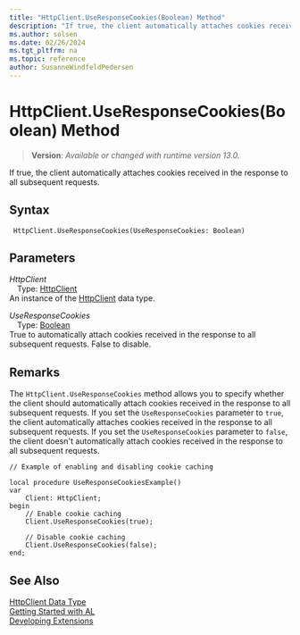 ```yaml
---
title: "HttpClient.UseResponseCookies(Boolean) Method"
description: "If true, the client automatically attaches cookies received in the response to all subsequent requests."
ms.author: solsen
ms.date: 02/26/2024
ms.tgt_pltfrm: na
ms.topic: reference
author: SusanneWindfeldPedersen
---
```

[//]: # (START>DO_NOT_EDIT)
[//]: # (IMPORTANT:Do not edit any of the content between here and the END>DO_NOT_EDIT.)
[//]: # (Any modifications should be made in the .xml files in the ModernDev repo.)
# HttpClient.UseResponseCookies(Boolean) Method
> **Version**: _Available or changed with runtime version 13.0._

If true, the client automatically attaches cookies received in the response to all subsequent requests.


## Syntax
```AL
 HttpClient.UseResponseCookies(UseResponseCookies: Boolean)
```
## Parameters
*HttpClient*  
&emsp;Type: [HttpClient](httpclient-data-type.md)  
An instance of the [HttpClient](httpclient-data-type.md) data type.  

*UseResponseCookies*  
&emsp;Type: [Boolean](../boolean/boolean-data-type.md)  
True to automatically attach cookies received in the response to all subsequent requests. False to disable.  



[//]: # (IMPORTANT: END>DO_NOT_EDIT)

## Remarks

The `HttpClient.UseResponseCookies` method allows you to specify whether the client should automatically attach cookies received in the response to all subsequent requests. If you set the `UseResponseCookies` parameter to `true`, the client automatically attaches cookies received in the response to all subsequent requests. If you set the `UseResponseCookies` parameter to `false`, the client doesn't automatically attach cookies received in the response to all subsequent requests.

```al
// Example of enabling and disabling cookie caching

local procedure UseResponseCookiesExample()
var
    Client: HttpClient;
begin
    // Enable cookie caching
    Client.UseResponseCookies(true);

    // Disable cookie caching
    Client.UseResponseCookies(false);
end;

```


## See Also
[HttpClient Data Type](httpclient-data-type.md)  
[Getting Started with AL](../../devenv-get-started.md)  
[Developing Extensions](../../devenv-dev-overview.md)